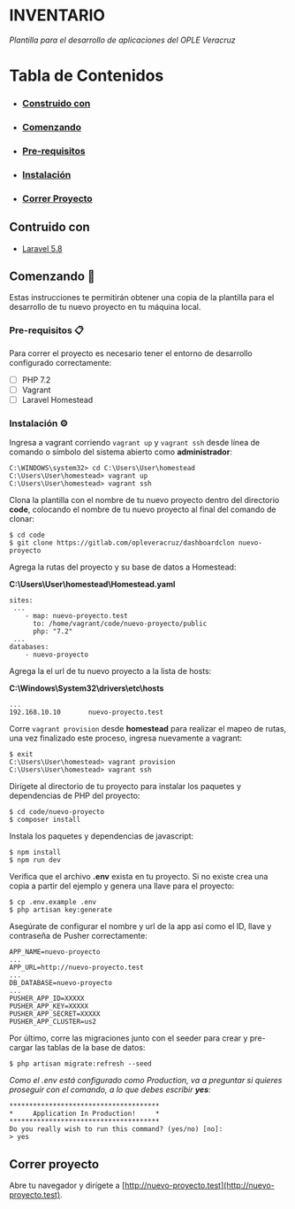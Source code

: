 # INVENTARIO

_Plantilla para el desarrollo de aplicaciones del OPLE Veracruz_

# Tabla de Contenidos  

- ### [Construido con](#contruido-con)
- ### [Comenzando](#comenzando)
- ### [Pre-requisitos](#pre-requisitos)
- ### [Instalación](#instalación)
- ### [Correr Proyecto](#correr-proyecto)

## Contruido con 

* [Laravel 5.8](https://laravel.com/docs/5.8)

## Comenzando 🚀

Estas instrucciones te permitirán obtener una copia de la plantilla para el desarrollo de tu nuevo proyecto en tu máquina local.

### Pre-requisitos 📋

Para correr el proyecto es necesario tener el entorno de desarrollo configurado correctamente:

- [ ] PHP 7.2
- [ ] Vagrant
- [ ] Laravel Homestead

### Instalación ⚙️

Ingresa a vagrant corriendo `vagrant up` y `vagrant ssh` desde línea de comando o símbolo del sistema abierto como **administrador**:
```
C:\WINDOWS\system32> cd C:\Users\User\homestead
C:\Users\User\homestead> vagrant up
C:\Users\User\homestead> vagrant ssh
```

Clona la plantilla con el nombre de tu nuevo proyecto dentro del directorio **code**, colocando el nombre de tu nuevo proyecto al final del comando de clonar:

```
$ cd code
$ git clone https://gitlab.com/opleveracruz/dashboardclon nuevo-proyecto
```

Agrega la rutas del proyecto y su base de datos a Homestead:

**C:\Users\User\homestead\Homestead.yaml**

```
sites:
 ...
    - map: nuevo-proyecto.test
      to: /home/vagrant/code/nuevo-proyecto/public
      php: "7.2"
 ...
databases:
    - nuevo-proyecto
```

Agrega la el url de tu nuevo proyecto a la lista de hosts:

**C:\Windows\System32\drivers\etc\hosts**
```
...
192.168.10.10		nuevo-proyecto.test

```

Corre `vagrant provision` desde **homestead** para realizar el mapeo de rutas, una vez finalizado este proceso, ingresa nuevamente a vagrant:
```
$ exit
C:\Users\User\homestead> vagrant provision
C:\Users\User\homestead> vagrant ssh
```

Dirígete al directorio de tu proyecto para instalar los paquetes y dependencias de PHP del proyecto:
```
$ cd code/nuevo-proyecto
$ composer install
``` 

Instala los paquetes y dependencias de javascript:
```
$ npm install
$ npm run dev
```

Verifica que el archivo **.env** exista en tu proyecto. Si no existe crea una copia a partir del ejemplo y genera una llave para el proyecto:
```
$ cp .env.example .env
$ php artisan key:generate
```

Asegúrate de configurar el nombre y url de la app así como el ID, llave y contraseña de Pusher correctamente:
```
APP_NAME=nuevo-proyecto
...
APP_URL=http://nuevo-proyecto.test
...
DB_DATABASE=nuevo-proyecto
...
PUSHER_APP_ID=XXXXX
PUSHER_APP_KEY=XXXXX
PUSHER_APP_SECRET=XXXXX
PUSHER_APP_CLUSTER=us2
```

Por último, corre las migraciones junto con el seeder para crear y pre-cargar las tablas de la base de datos:
```
$ php artisan migrate:refresh --seed
```
_Como el .env está configurado como Production, va a preguntar si quieres proseguir con el comando, a lo que debes escribir **yes**_:
``` 
**************************************
*     Application In Production!     *
**************************************
Do you really wish to run this command? (yes/no) [no]:
> yes
```

## Correr proyecto

Abre tu navegador y dirígete a [http://nuevo-proyecto.test](http://nuevo-proyecto.test). 

